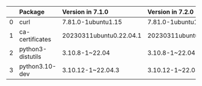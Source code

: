 <!-- markdown-link-check-disable -->

|    | Package           | Version in 7.1.0        | Version in 7.2.0        | Status   |
|---:|:------------------|:------------------------|:------------------------|:---------|
|  0 | curl              | 7.81.0-1ubuntu1.15      | 7.81.0-1ubuntu1.16      | UPDATED  |
|  1 | ca-certificates   | 20230311ubuntu0.22.04.1 | 20230311ubuntu0.22.04.1 |          |
|  2 | python3-distutils | 3.10.8-1~22.04          | 3.10.8-1~22.04          |          |
|  3 | python3.10-dev    | 3.10.12-1~22.04.3       | 3.10.12-1~22.04.3       |          |
